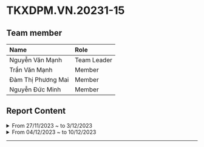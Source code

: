 # TKXDPM.VN.20231-15

## Team member

| Name              | Role        |
| :-----------------| :---------- |
| Nguyễn Văn Mạnh   | Team Leader |
| Trần Văn Mạnh     | Member      |
| Đàm Thị Phương Mai| Member      |
| Nguyễn Đức Minh   | Member      |


## Report Content

<details>
  <summary>From 27/11/2023 ~ to 3/12/2023 </summary>
<br>
<details>
<summary>Team Member 1: Nguyễn Văn Mạnh</summary>
<br>

- Assigned tasks:
  - Find high coulping in all classes related to ordering functionality

- Implementation details:
  - Pull Request(s): https://github.com/LManhL/TKXDPM.KHMT.20231-15/pull/1
  - Specific task details:
    - Read through the entire class related to ordering functionality to find high coupling
  
</details>

<details>
<summary>Team Member 2: Trần Văn Mạnh</summary>
<br>

- Assigned tasks: find coupling in:
  - BaseController, HomeController, 
  - entity/cart/... , entity/media/..., 

- Implementation details:
  - Pull Request(s): https://github.com/LManhL/TKXDPM.KHMT.20231-15/pull/2
  - Specific task details:
    - BaseController and Cart are data coupled because in BaseController.checkMediaInCart(), BaseController and Cart share 'media' data.
</details>

<details>
<summary>Team Member 3: Đàm Thị Phương Mai</summary>
<br>

- Assigned tasks: find coupling in class related to payment

- Implementation details:
  - Pull Request(s): https://github.com/LManhL/TKXDPM.KHMT.20231-15/pull/9
  - Specific implementation details:
    - Read through the entire class related to ordering functionality to find high coupling
</details>

<details>
<summary>Team Member 4: Nguyễn Đức Minh</summary>
<br>

- Assigned tasks:

  - Task 1: Comment coupling code in the checkout subsystem (interbank).

- Implementation details:
  - Pull Request(s): https://github.com/LManhL/TKXDPM.KHMT.20231-15/pull/3
  - Specific implementation details:
    - Read through the entire class related to ordering functionality to find high coupling
</details>
</details>





<details>
  <summary>From 04/12/2023 ~ to 10/12/2023 </summary>
<br>
<details>
<summary>Team Member 1: Nguyễn Văn Mạnh</summary>
<br>

- Assigned tasks:
- Implementation details:
  - Pull Request(s): 
    - https://github.com/LManhL/TKXDPM.KHMT.20231-15/pull/5
  - Specific task details:
  
</details>

<details>
<summary>Team Member 2: Trần Văn Mạnh</summary>
<br>

- Assigned tasks: 
- Implementation details:
  - Pull Request(s): 
      - https://github.com/LManhL/TKXDPM.KHMT.20231-15/pull/6
  - Specific task details:
</details>

<details>
<summary>Team Member 3: Đàm Thị Phương Mai</summary>
<br>

- Assigned tasks: 
- Implementation details:
  - Pull Request(s):
    - https://github.com/LManhL/TKXDPM.KHMT.20231-15/pull/8
  - Specific task details:
</details>

<details>
<summary>Team Member 4: Nguyễn Đức Minh</summary>
<br>

- Assigned tasks:
- Implementation details:
  - Pull Request(s):
    - https://github.com/LManhL/TKXDPM.KHMT.20231-15/pull/10
  - Specific task details: Create UI and base class for Admin screen
</details>
</details>







---


